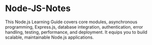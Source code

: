 # Node-JS-Notes
This Node.js Learning Guide covers core modules, asynchronous programming, Express.js, database integration, authentication, error handling, testing, performance, and deployment. It equips you to build scalable, maintainable Node.js applications.
